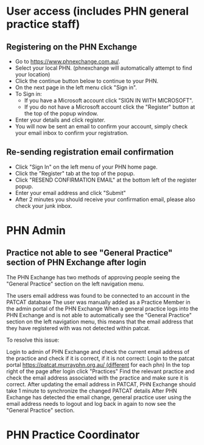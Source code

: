 # User access (includes PHN general practice staff)

## Registering on the PHN Exchange

- Go to https://www.phnexchange.com.au/.
- Select your local PHN. (phnexchange will automatically attempt to find your location)
- Click the continue button below to continue to your PHN.
- On the next page in the left menu click "Sign in".
- To Sign in:
  - If you have a Microsoft account click "SIGN IN WITH MICROSOFT".
  - If you do not have a Microsoft account click the "Register" button at the top of the popup window.
- Enter your details and click register.
- You will now be sent an email to confirm your account, simply check your email inbox to confirm your registration.

## Re-sending registration email confirmation

- Click "Sign In" on the left menu of your PHN home page.
- Click the "Register" tab at the top of the popup.
- Click "RESEND CONFIRMATION EMAIL" at the bottom left of the register popup.
- Enter your email address and click "Submit"
- After 2 minutes you should receive your confirmation email, please also check your junk inbox. 

# PHN Admin

## Practice not able to see "General Practice" section of PHN Exchange after login

The PHN Exchange has two methods of approving people seeing the "General Practice" section on the left navigation menu.

The users email address was found to be connected to an account in the PATCAT database
The user was manually added as a Practice Member in the admin portal of the PHN Exchange
When a general practice logs into the PHN Exchange and is not able to automatically see the "General Practice" section on the left navigation menu, this means that the email address that they have registered with was not detected within patcat.

To resolve this issue:

Login to admin of PHN Exchange and check the current email address of the practice and check if it is correct, if it is not correct:
Login to the patcat portal https://patcat.murrayphn.org.au/ (different for each phn)
In the top right of the page after login click "Practices"
Find the relevant practice and check the email address associated with the practice and make sure it is correct.
After updating the email address in PATCAT, PHN Exchange should take 1 minute to synchronize the changed PATCAT details
After PHN Exchange has detected the email change, general practice user using the email address needs to logout and log back in again to now see the "General Practice" section.

# PHN Practice Coordinator


